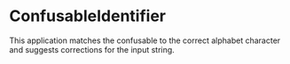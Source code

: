 # ConfusableIdentifier
This application matches the confusable to the correct alphabet character and suggests corrections for the input string.
